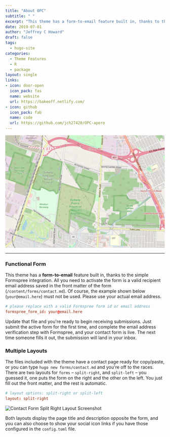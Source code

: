 ```yaml
---
title: "About OPC"
subtitle: " "
excerpt: "This theme has a form-to-email feature built in, thanks to the simple Formspree integration. All you need to activate the form is a valid recipient email address saved in the form front matter."
date: 2019-07-01
author: "Jeffrey C Howard"
draft: false
tags:
  - hugo-site
categories:
  - Theme Features
  - R
  - package
layout: single
links:
- icon: door-open
  icon_pack: fas
  name: website
  url: https://bakeoff.netlify.com/
- icon: github
  icon_pack: fab
  name: code
  url: https://github.com/jch27420/OPC-apero
---
```


![OPC map](OPCmap1.jpg)

---

### Functional Form

This theme has a **form-to-email** feature built in, thanks to the simple Formspree integration. All you need to activate the form is a valid recipient email address saved in the front matter of the form (`/content/forms/contact.md`). Of course, the example shown below (`your@email.here`) must not be used. Please use your actual email address.

```toml
# please replace with a valid Formspree form id or email address
formspree_form_id: your@email.here
```

Update that file and you're ready to begin receiving submissions. Just submit the active form for the first time, and complete the email address verification step with Formspree, and your contact form is live. The next time someone fills it out, the submission will land in your inbox.

### Multiple Layouts

The files included with the theme have a contact page ready for copy/paste, or you can type `hugo new forms/contact.md` and you're off to the races. There are two layouts for `forms` – `split-right`, and `split-left` – you guessed it, one puts the form on the right and the other on the left. You just fill out the front matter, and the rest is automatic.

```toml
# layout options: split-right or split-left
layout: split-right
```

![Contact Form Split Right Layout Screenshot](built-in-contact-form-screenshot.png)

Both layouts display the page title and description opposite the form, and you can also choose to show your social icon links if you have those configured in the `config.toml` file.
